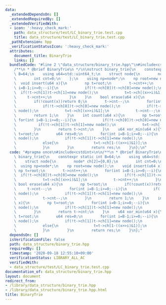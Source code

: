 ```yaml
---
data:
  _extendedDependsOn: []
  _extendedRequiredBy: []
  _extendedVerifiedWith:
  - icon: ':heavy_check_mark:'
    path: data_structure/test/LC_binary_trie.test.cpp
    title: data_structure/test/LC_binary_trie.test.cpp
  _pathExtension: hpp
  _verificationStatusIcon: ':heavy_check_mark:'
  attributes:
    document_title: BinaryTrie
    links: []
  bundledCode: "#line 2 \"data_structure/binary_trie.hpp\"\n#include<cstdint>\n\n\
    /**\n * @brief BinaryTrie\n */\n\nstruct binary_trie{\n    constexpr static int\
    \ B=64;\n    using u64=std::uint64_t;\n    struct node{\n        node* ch[2]={0,0};\n\
    \        int cnt=0;\n    };\n    using np=node*;\n    np root=new node();\n  \
    \  void insert(u64 x){\n        np t=root;\n        t->cnt++;\n        for(int\
    \ i=B-1;i>=0;--i){\n            if(!t->ch[0])t->ch[0]=new node();\n          \
    \  if(!t->ch[1])t->ch[1]=new node();\n            t=t->ch[(x>>i)&1];\n       \
    \     t->cnt++;\n        }\n    }\n    bool erase(u64 x){\n        np t=root;\n\
    \        if(!count(x))return 0;\n        t->cnt--;\n        for(int i=B-1;i>=0;--i){\n\
    \            if(!t->ch[0])t->ch[0]=new node();\n            if(!t->ch[1])t->ch[1]=new\
    \ node();\n            t=t->ch[(x>>i)&1];\n            t->cnt--;\n        }\n\
    \        return 1;\n    }\n    int count(u64 x){\n        np t=root;\n       \
    \ for(int i=B-1;i>=0;--i){\n            if(!t->ch[0])t->ch[0]=new node();\n  \
    \          if(!t->ch[1])t->ch[1]=new node();\n            t=t->ch[(x>>i)&1];\n\
    \        }\n        return t->cnt;\n    }\n    u64 xor_min(u64 x){\n        np\
    \ t=root;\n        u64 res=0;\n        for(int i=B-1;i>=0;--i){\n            if(!t->ch[0])t->ch[0]=new\
    \ node();\n            if(!t->ch[1])t->ch[1]=new node();\n            if(t->ch[(x>>i)&1]->cnt)t=t->ch[(x>>i)&1];\n\
    \            else{\n                t=t->ch[1-((x>>i)&1)];\n                res+=1ULL<<i;\n\
    \            }\n        }\n        return res;\n    }\n};\n"
  code: "#pragma once\n#include<cstdint>\n\n/**\n * @brief BinaryTrie\n */\n\nstruct\
    \ binary_trie{\n    constexpr static int B=64;\n    using u64=std::uint64_t;\n\
    \    struct node{\n        node* ch[2]={0,0};\n        int cnt=0;\n    };\n  \
    \  using np=node*;\n    np root=new node();\n    void insert(u64 x){\n       \
    \ np t=root;\n        t->cnt++;\n        for(int i=B-1;i>=0;--i){\n          \
    \  if(!t->ch[0])t->ch[0]=new node();\n            if(!t->ch[1])t->ch[1]=new node();\n\
    \            t=t->ch[(x>>i)&1];\n            t->cnt++;\n        }\n    }\n   \
    \ bool erase(u64 x){\n        np t=root;\n        if(!count(x))return 0;\n   \
    \     t->cnt--;\n        for(int i=B-1;i>=0;--i){\n            if(!t->ch[0])t->ch[0]=new\
    \ node();\n            if(!t->ch[1])t->ch[1]=new node();\n            t=t->ch[(x>>i)&1];\n\
    \            t->cnt--;\n        }\n        return 1;\n    }\n    int count(u64\
    \ x){\n        np t=root;\n        for(int i=B-1;i>=0;--i){\n            if(!t->ch[0])t->ch[0]=new\
    \ node();\n            if(!t->ch[1])t->ch[1]=new node();\n            t=t->ch[(x>>i)&1];\n\
    \        }\n        return t->cnt;\n    }\n    u64 xor_min(u64 x){\n        np\
    \ t=root;\n        u64 res=0;\n        for(int i=B-1;i>=0;--i){\n            if(!t->ch[0])t->ch[0]=new\
    \ node();\n            if(!t->ch[1])t->ch[1]=new node();\n            if(t->ch[(x>>i)&1]->cnt)t=t->ch[(x>>i)&1];\n\
    \            else{\n                t=t->ch[1-((x>>i)&1)];\n                res+=1ULL<<i;\n\
    \            }\n        }\n        return res;\n    }\n};"
  dependsOn: []
  isVerificationFile: false
  path: data_structure/binary_trie.hpp
  requiredBy: []
  timestamp: '2020-09-18 12:55:10+09:00'
  verificationStatus: LIBRARY_ALL_AC
  verifiedWith:
  - data_structure/test/LC_binary_trie.test.cpp
documentation_of: data_structure/binary_trie.hpp
layout: document
redirect_from:
- /library/data_structure/binary_trie.hpp
- /library/data_structure/binary_trie.hpp.html
title: BinaryTrie
---
```

